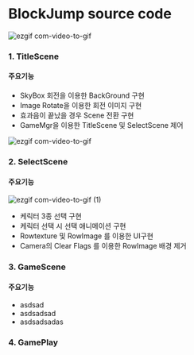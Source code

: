# BlockJump source code

![ezgif com-video-to-gif](https://user-images.githubusercontent.com/62490237/78142537-ffc86c80-7467-11ea-8cc7-82a89cd3ce7c.gif)

### 1. TitleScene

   #### 주요기능
   
   - SkyBox 회전을 이용한 BackGround 구현
   - Image Rotate을 이용한 회전 이미지 구현
   - 효과음이 끝났을 경우 Scene 전환 구현
   - GameMgr을 이용한 TitleScene 및 SelectScene 제어
   
   

![ezgif com-video-to-gif](https://user-images.githubusercontent.com/62490237/78143829-baa53a00-7469-11ea-88fa-55645d0dc9df.gif)
### 2. SelectScene

   #### 주요기능
   
![ezgif com-video-to-gif (1)](https://user-images.githubusercontent.com/62490237/78144366-78302d00-746a-11ea-81f7-551c553af0f8.gif)
      
   - 케릭터 3종 선택 구현
   - 케릭터 선택 시 선택 애니메이션 구현
   - Rowtexture 및 RowImage 를 이용한 UI구현
   - Camera의 Clear Flags 를 이용한 RowImage 배경 제거
   
   
   
 ### 3. GameScene

   #### 주요기능
   
   - asdsad
   - asdsadsad
   - asdsadsadas
   
   

 ### 4. GamePlay
   

   
